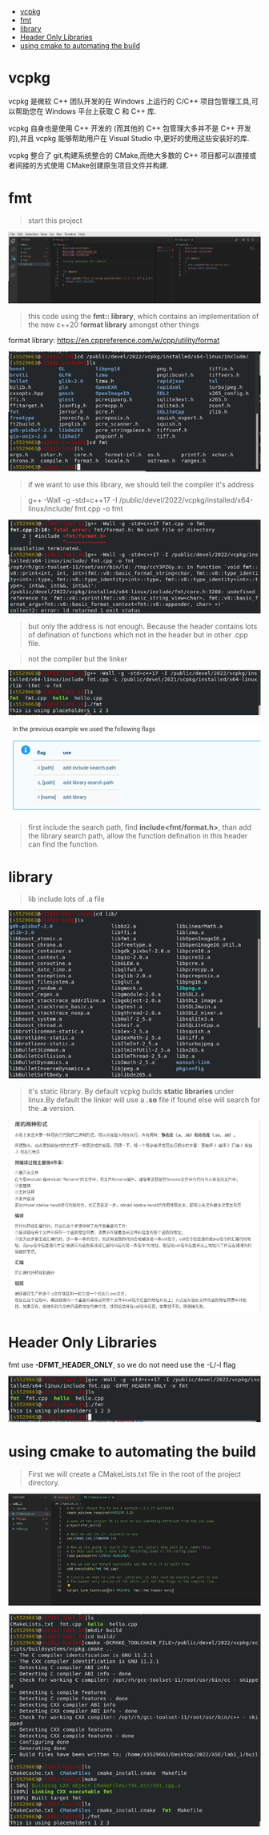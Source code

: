 - [vcpkg](#vcpkg)
- [fmt](#fmt)
- [library](#library)
- [Header Only Libraries](#header-only-libraries)
- [using cmake to automating the build](#using-cmake-to-automating-the-build)

# vcpkg

vcpkg 是微软 C++ 团队开发的在 Windows 上运行的 C/C++ 项目包管理工具,可以帮助您在 Windows 平台上获取 C 和 C++ 库.

vcpkg 自身也是使用 C++ 开发的 (而其他的 C++ 包管理大多并不是 C++ 开发的),并且 vcpkg 能够帮助用户在 Visual Studio 中,更好的使用这些安装好的库.

vcpkg 整合了 git,构建系统整合的 CMake,而绝大多数的 C++ 项目都可以直接或者间接的方式使用 CMake创建原生项目文件并构建.

# fmt

> start this project

![ ](./assets/Screenshot%20from%202022-10-01%2015-15-09.png)

> this code using the **fmt:: library**, which contains an implementation of the new c++20 f**ormat library** amongst other things

format library: <https://en.cppreference.com/w/cpp/utility/format>

![ ](./assets/Screenshot%20from%202022-10-01%2015-23-24.png)

> if we want to use this library, we should tell the compiler it's address

> g++ -Wall -g -std=c++17 -I /public/devel/2022/vcpkg/installed/x64-linux/include/ fmt.cpp -o fmt

![ ](./assets/Screenshot%20from%202022-10-01%2015-25-57.png)

> but only the address is not enough. Because the header contains lots of defination of functions which not in the header but in other .cpp file.

> not the compiler but the linker

![ ](./assets/Screenshot%20from%202022-10-01%2015-30-11.png)

![ ](./assets/Screenshot%20from%202022-10-01%2015-30-27.png)

> first include the search path, find **include<fmt/format.h>**, than add the library search path, allow the function defination in this header can find the function.

# library

> lib include lots of .a file

![ ](./assets/Screenshot%20from%202022-10-01%2015-36-45.png)

> it's static library. By default vcpkg builds **static libraries** under linux.By default the linker will use a **.so** file if found else will search for the **.a** version. 

![ ](./assets/Screenshot%20from%202022-10-01%2015-56-46.png)

# Header Only Libraries

fmt use **-DFMT_HEADER_ONLY**, so we do not need use the -L/-l flag

![ ](./assets/Screenshot%20from%202022-10-01%2016-03-08.png)

# using cmake to automating the build

>First we will create a CMakeLists.txt file in the root of the project directory.

![ ](./assets/Screenshot%20from%202022-10-01%2016-21-50.png)

![ ](./assets/Screenshot%20from%202022-10-01%2017-07-49.png)
